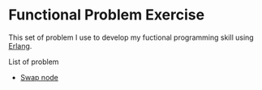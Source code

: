 # Functional Problem Exercise

This set of problem I use to develop my fuctional programming skill using [Erlang](https://www.erlang.org/).

List of problem

* [Swap node](./swap-node/README.md)

